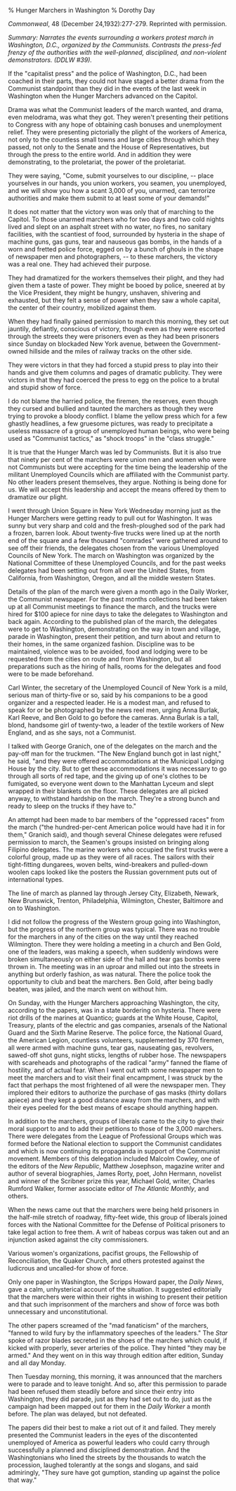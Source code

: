 % Hunger Marchers in Washington
% Dorothy Day

*Commonweal*, 48 (December 24,1932):277-279. Reprinted with permission.

*Summary: Narrates the events surrounding a workers protest march in
Washington, D.C., organized by the Communists. Contrasts the press-fed
frenzy of the authorities with the well-planned, disciplined, and
non-violent demonstrators. (DDLW \#39).*

If the "capitalist press" and the police of Washington, D.C., had been
coached in their parts, they could not have staged a better drama from
the Communist standpoint than they did in the events of the last week in
Washington when the Hunger Marchers advanced on the Capitol.

Drama was what the Communist leaders of the march wanted, and drama,
even melodrama, was what they got. They weren't presenting their
petitions to Congress with any hope of obtaining cash bonuses and
unemployment relief. They were presenting pictorially the plight of the
workers of America, not only to the countless small towns and large
cities through which they passed, not only to the Senate and the House
of Representatives, but through the press to the entire world. And in
addition they were demonstrating, to the proletariat, the power of the
proletariat.

They were saying, "Come, submit yourselves to our discipline, -- place
yourselves in our hands, you union workers, you seamen, you unemployed,
and we will show you how a scant 3,000 of you, unarmed, can terrorize
authorities and make them submit to at least some of your demands!"

It does not matter that the victory won was only that of marching to the
Capitol. To those unarmed marchers who for two days and two cold nights
lived and slept on an asphalt street with no water, no fires, no
sanitary facilities, with the scantiest of food, surrounded by hysteria
in the shape of machine guns, gas guns, tear and nauseous gas bombs, in
the hands of a worn and fretted police force, egged on by a bunch of
ghouls in the shape of newspaper men and photographers, -- to these
marchers, the victory was a real one. They had achieved their purpose.

They had dramatized for the workers themselves their plight, and they
had given them a taste of power. They might be booed by police, sneered
at by the Vice President, they might be hungry, unshaven, shivering and
exhausted, but they felt a sense of power when they saw a whole capital,
the center of their country, mobilized against them.

When they had finally gained permission to march this morning, they set
out jauntily, defiantly, conscious of victory, though even as they were
escorted through the streets they were prisoners even as they had been
prisoners since Sunday on blockaded New York avenue, between the
Government-owned hillside and the miles of railway tracks on the other
side.

They were victors in that they had forced a stupid press to play into
their hands and give them columns and pages of dramatic publicity. They
were victors in that they had coerced the press to egg on the police to
a brutal and stupid show of force.

I do not blame the harried police, the firemen, the reserves, even
though they cursed and bullied and taunted the marchers as though they
were trying to provoke a bloody conflict. I blame the yellow press which
for a few ghastly headlines, a few gruesome pictures, was ready to
precipitate a useless massacre of a group of unemployed human beings,
who were being used as "Communist tactics," as "shock troops" in the
"class struggle."

It is true that the Hunger March was led by Communists. But it is also
true that ninety per cent of the marchers were union men and women who
were not Communists but were accepting for the time being the leadership
of the militant Unemployed Councils which are affiliated with the
Communist party. No other leaders present themselves, they argue.
Nothing is being done for us. We will accept this leadership and accept
the means offered by them to dramatize our plight.

I went through Union Square in New York Wednesday morning just as the
Hunger Marchers were getting ready to pull out for Washington. It was
sunny but very sharp and cold and the fresh-ploughed sod of the park had
a frozen, barren look. About twenty-five trucks were lined up at the
north end of the square and a few thousand "comrades" were gathered
around to see off their friends, the delegates chosen from the various
Unemployed Councils of New York. The march on Washington was organized
by the National Committee of these Unemployed Councils, and for the past
weeks delegates had been setting out from all over the United States,
from California, from Washington, Oregon, and all the middle western
States.

Details of the plan of the march were given a month ago in the Daily
Worker, the Communist newspaper. For the past months collections had
been taken up at all Communist meetings to finance the march, and the
trucks were hired for $100 apiece for nine days to take the delegates
to Washington and back again. According to the published plan of the
march, the delegates were to get to Washington, demonstrating on the way
in town and village, parade in Washington, present their petition, and
turn about and return to their homes, in the same organized fashion.
Discipline was to be maintained, violence was to be avoided, food and
lodging were to be requested from the cities on route and from
Washington, but all preparations such as the hiring of halls, rooms for
the delegates and food were to be made beforehand.

Carl Winter, the secretary of the Unemployed Council of New York is a
mild, serious man of thirty-five or so, said by his companions to be a
good organizer and a respected leader. He is a modest man, and refused
to speak for or be photographed by the news reel men, urging Anna
Burlak, Karl Reeve, and Ben Gold to go before the cameras. Anna Burlak
is a tall, blond, handsome girl of twenty-two, a leader of the textile
workers of New England, and as she says, not a Communist.

I talked with George Granich, one of the delegates on the march and the
pay-off man for the truckmen. "The New England bunch got in last night,"
he said, "and they were offered accommodations at the Municipal Lodging
House by the city. But to get these accommodations it was necessary to
go through all sorts of red tape, and the giving up of one's clothes to
be fumigated, so everyone went down to the Manhattan Lyceum and slept
wrapped in their blankets on the floor. These delegates are all picked
anyway, to withstand hardship on the march. They're a strong bunch and
ready to sleep on the trucks if they have to."

An attempt had been made to bar members of the "oppressed races" from
the march ("the hundred-per-cent American police would have had it in
for them," Granich said), and though several Chinese delegates were
refused permission to march, the Seamen's groups insisted on bringing
along Filipino delegates. The marine workers who occupied the first
trucks were a colorful group, made up as they were of all races. The
sailors with their tight-fitting dungarees, woven belts, wind-breakers
and pulled-down woolen caps looked like the posters the Russian
government puts out of international types.

The line of march as planned lay through Jersey City, Elizabeth, Newark,
New Brunswick, Trenton, Philadelphia, Wilmington, Chester, Baltimore and
on to Washington.

I did not follow the progress of the Western group going into
Washington, but the progress of the northern group was typical. There
was no trouble for the marchers in any of the cities on the way until
they reached Wilmington. There they were holding a meeting in a church
and Ben Gold, one of the leaders, was making a speech, when suddenly
windows were broken simultaneously on either side of the hall and tear
gas bombs were thrown in. The meeting was in an uproar and milled out
into the streets in anything but orderly fashion, as was natural. There
the police took the opportunity to club and beat the marchers. Ben Gold,
after being badly beaten, was jailed, and the march went on without him.

On Sunday, with the Hunger Marchers approaching Washington, the city,
according to the papers, was in a state bordering on hysteria. There
were riot drills of the marines at Quantico; guards at the White House,
Capitol, Treasury, plants of the electric and gas companies, arsenals of
the National Guard and the Sixth Marine Reserve. The police force, the
National Guard, the American Legion, countless volunteers, supplemented
by 370 firemen, all were armed with machine guns, tear gas, nauseating
gas, revolvers, sawed-off shot guns, night sticks, lengths of rubber
hose. The newspapers with scareheads and photographs of the radical
"army" fanned the flame of hostility, and of actual fear. When I went
out with some newspaper men to meet the marchers and to visit their
final encampment, I was struck by the fact that perhaps the most
frightened of all were the newspaper men. They implored their editors to
authorize the purchase of gas masks (thirty dollars apiece) and they
kept a good distance away from the marchers, and with their eyes peeled
for the best means of escape should anything happen.

In addition to the marchers, groups of liberals came to the city to give
their moral support to and to add their petitions to those of the 3,000
marchers. There were delegates from the League of Professional Groups
which was formed before the National election to support the Communist
candidates and which is now continuing its propaganda in support of the
Communist movement. Members of this delegation included Malcolm Cowley,
one of the editors of the *New Republic*, Matthew Josephson, magazine
writer and author of several biographies, James Rorty, poet, John
Hermann, novelist and winner of the Scribner prize this year, Michael
Gold, writer, Charles Rumford Walker, former associate editor of *The
Atlantic Monthly*, and others.

When the news came out that the marchers were being held prisoners in
the half-mile stretch of roadway, fifty-feet wide, this group of
liberals joined forces with the National Committee for the Defense of
Political prisoners to take legal action to free them. A writ of habeas
corpus was taken out and an injunction asked against the city
commissioners.

Various women's organizations, pacifist groups, the Fellowship of
Reconciliation, the Quaker Church, and others protested against the
ludicrous and uncalled-for show of force.

Only one paper in Washington, the Scripps Howard paper, the *Daily
News*, gave a calm, unhysterical account of the situation. It suggested
editorially that the marchers were within their rights in wishing to
present their petition and that such imprisonment of the marchers and
show of force was both unnecessary and unconstitutional.

The other papers screamed of the "mad fanaticism" of the marchers,
"fanned to wild fury by the inflammatory speeches of the leaders." The
*Star* spoke of razor blades secreted in the shoes of the marchers which
could, if kicked with properly, sever arteries of the police. They
hinted "they may be armed." And they went on in this way through edition
after edition, Sunday and all day Monday.

Then Tuesday morning, this morning, it was announced that the marchers
were to parade and to leave tonight. And so, after this permission to
parade had been refused them steadily before and since their entry into
Washington, they did parade, just as they had set out to do, just as the
campaign had been mapped out for them in the *Daily Worker* a month
before. The plan was delayed, but not defeated.

The papers did their best to make a riot out of it and failed. They
merely presented the Communist leaders in the eyes of the discontented
unemployed of America as powerful leaders who could carry through
successfully a planned and disciplined demonstration. And the
Washingtonians who lined the streets by the thousands to watch the
procession, laughed tolerantly at the songs and slogans, and said
admiringly, "They sure have got gumption, standing up against the police
that way."
